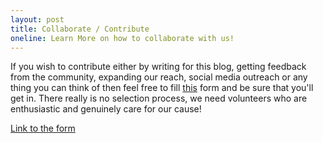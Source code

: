 ```yaml
---
layout: post
title: Collaborate / Contribute
oneline: Learn More on how to collaborate with us!
---
```


If you wish to contribute either by writing for this blog, getting feedback from the community, expanding our reach, social media outreach or any thing you can think of then feel free to fill [this][1] form and be sure that you'll get in. There really is no selection process, we need volunteers who are enthusiastic and genuinely care for our cause!

[Link to the form][1]

[1]: https://forms.gle/WH3qZvpo6BmqiYD77

